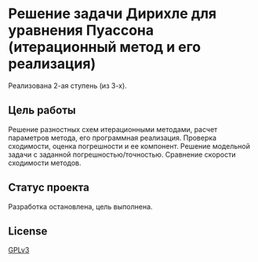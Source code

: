 # Решение задачи Дирихле для уравнения Пуассона (итерационный метод и его реализация) 
Реализована 2-ая ступень (из 3-х).

## Цель работы
Решение разностных схем итерационными методами, расчет параметров метода, его программная реализация. Проверка сходимости, оценка погрешности и ее компонент. Решение модельной задачи с заданной погрешностью/точностью. Сравнение скорости сходимости методов.


## Статус проекта
Разработка остановлена, цель выполнена.

## License
[GPLv3](https://www.gnu.org/licenses/gpl-3.0.en.html)
